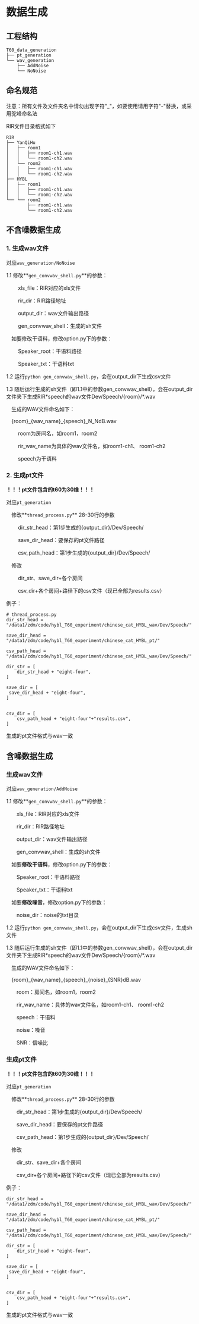 # 数据生成

## 工程结构

```
T60_data_generation
├── pt_generation
└── wav_generation
    ├── AddNoise
    └── NoNoise
```

## 命名规范

注意：所有文件及文件夹名中请勿出现字符"_"，如要使用请用字符"-"替换，或采用驼峰命名法

RIR文件目录格式如下

```
RIR
├── YanQiHu
│   ├── room1
│   │   ├── room1-ch1.wav
│   │   └── room1-ch2.wav
│   └── room2
│   │   ├── room1-ch1.wav
│   │   └── room1-ch2.wav
├── HYBL
│   ├── room1
│   │   ├── room1-ch1.wav
│   │   └── room1-ch2.wav
└── └── room2
        ├── room1-ch1.wav
        └── room1-ch2.wav
```

## 不含噪数据生成

### 1. 生成wav文件

对应`wav_generation/NoNoise`

1.1 修改**`gen_convwav_shell.py`**的参数：

&emsp;&emsp; xls_file：RIR对应的xls文件

&emsp;&emsp; rir_dir：RIR路径地址

&emsp;&emsp; output_dir：wav文件输出路径

&emsp;&emsp; gen_convwav_shell：生成的sh文件

&emsp;如要修改干语料，修改option.py下的参数：

&emsp;&emsp; Speaker_root：干语料路径

&emsp;&emsp; Speaker_txt：干语料txt

1.2 运行`python gen_convwav_shell.py`，会在output_dir下生成csv文件

1.3 随后运行生成的sh文件（即1.1中的参数gen_convwav_shell），会在output_dir文件夹下生成RIR\*speech的wav文件Dev/Speech/{room}/*.wav



&emsp;生成的WAV文件命名如下：

&emsp;{room}\_{wav_name}\_{speech}_N_NdB.wav

&emsp;&emsp; room为房间名，如room1，room2

&emsp;&emsp; rir_wav_name为具体的wav文件名，如room1-ch1、 room1-ch2

&emsp;&emsp; speech为干语料

### 2. 生成pt文件

**！！！pt文件包含的t60为30维！！！**

对应`pt_generation`

&emsp;修改**`thread_process.py`** 28-30行的参数

&emsp;&emsp; dir_str_head：第1步生成的{output_dir}/Dev/Speech/

&emsp;&emsp; save_dir_head：要保存的pt文件路径

&emsp;&emsp; csv_path_head：第1步生成的{output_dir}/Dev/Speech/

&emsp;修改

&emsp;&emsp; dir_str、save_dir+各个房间

&emsp;&emsp; csv_dir+各个房间+路径下的csv文件（现已全部为results.csv）

例子：

```
# thread_process.py
dir_str_head = "/data1/zdm/code/hybl_T60_experiment/chinese_cat_HYBL_wav/Dev/Speech/"

save_dir_head = "/data1/zdm/code/hybl_T60_experiment/chinese_cat_HYBL_pt/"

csv_path_head = "/data1/zdm/code/hybl_T60_experiment/chinese_cat_HYBL_wav/Dev/Speech/" 

dir_str = [ 
	dir_str_head + "eight-four",
]

save_dir = [
 save_dir_head + "eight-four",
]


csv_dir = [
	csv_path_head + "eight-four"+"results.csv",
]
```

生成的pt文件格式与wav一致

## 含噪数据生成

### 生成wav文件

对应`wav_generation/AddNoise`

1.1 修改**`gen_convwav_shell.py`**的参数：

&emsp;&emsp;xls_file：RIR对应的xls文件

&emsp;&emsp;rir_dir：RIR路径地址

&emsp;&emsp;output_dir：wav文件输出路径

&emsp;&emsp;gen_convwav_shell：生成的sh文件

&emsp;如要**修改干语料**，修改option.py下的参数：

&emsp;&emsp;Speaker_root：干语料路径

&emsp;&emsp;Speaker_txt：干语料txt

&emsp;如要**修改噪音**，修改option.py下的参数：

&emsp;&emsp;noise_dir：noise的txt目录

1.2 运行`python gen_convwav_shell.py`，会在output_dir下生成csv文件，生成sh文件

1.3 随后运行生成的sh文件（即1.1中的参数gen_convwav_shell），会在output_dir文件夹下生成RIR\*speech的wav文件Dev/Speech/{room}/*.wav



&emsp;生成的WAV文件命名如下：

&emsp;{room}\_{wav_name}\_{speech}\_{noise}_{SNR}dB.wav

&emsp;&emsp;room：房间名，如room1，room2

&emsp;&emsp;rir_wav_name：具体的wav文件名，如room1-ch1、 room1-ch2

&emsp;&emsp;speech：干语料

&emsp;&emsp;noise：噪音

&emsp;&emsp;SNR：信噪比

### 生成pt文件

**！！！pt文件包含的t60为30维！！！**

对应`pt_generation`

&emsp;修改**`thread_process.py`** 28-30行的参数

&emsp;&emsp;dir_str_head：第1步生成的{output_dir}/Dev/Speech/

&emsp;&emsp;save_dir_head：要保存的pt文件路径

&emsp;&emsp;csv_path_head：第1步生成的{output_dir}/Dev/Speech/

&emsp;修改

&emsp;&emsp;dir_str、save_dir+各个房间

&emsp;&emsp;csv_dir+各个房间+路径下的csv文件（现已全部为results.csv）

例子：

```
dir_str_head = "/data1/zdm/code/hybl_T60_experiment/chinese_cat_HYBL_wav/Dev/Speech/"

save_dir_head = "/data1/zdm/code/hybl_T60_experiment/chinese_cat_HYBL_pt/"

csv_path_head = "/data1/zdm/code/hybl_T60_experiment/chinese_cat_HYBL_wav/Dev/Speech/" 

dir_str = [ 
	dir_str_head + "eight-four",
]

save_dir = [
 save_dir_head + "eight-four",
]


csv_dir = [
	csv_path_head + "eight-four"+"results.csv",
]
```

生成的pt文件格式与wav一致


